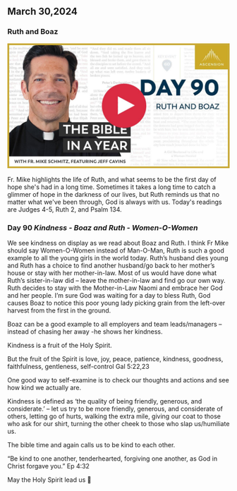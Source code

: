 ## March 30,2024

### Ruth and Boaz

[![Ruth and Boaz](https://raw.githubusercontent.com/linusjf/BIAY/main/March/jpgs/Day090.jpg)](https://youtu.be/1bcri3WzaxM "Ruth and Boaz")

Fr. Mike highlights the life of Ruth, and what seems to be the first day of hope she's had in a long time. Sometimes it takes a long time to catch a glimmer of hope in the darkness of our lives, but Ruth reminds us that no matter what we've been through, God is always with us. Today's readings are Judges 4-5, Ruth 2, and Psalm 134.

### Day 90 *Kindness - Boaz and Ruth - Women-O-Women*

We see kindness on display as we read about Boaz and Ruth. I think Fr Mike should say Women-O-Women instead of Man-O-Man, Ruth is such a good example to all the young girls in the world today. Ruth’s husband dies young and Ruth has a choice to find another husband/go back to her mother’s house or stay with her mother-in-law. Most of us would have done what Ruth’s sister-in-law did – leave the mother-in-law and find go our own way. Ruth decides to stay with the Mother-in-Law Naomi and embrace her God and her people. I’m sure God was waiting for a day to bless Ruth, God causes Boaz to notice this poor young lady picking grain from the left-over harvest from the first in the ground.

Boaz can be a good example to all employers and team leads/managers – instead of chasing her away -he shows her kindness.

Kindness is a fruit of the Holy Spirit.

But the fruit of the Spirit is love, joy, peace, patience, kindness, goodness, faithfulness, gentleness, self-control Gal 5:22,23

One good way to self-examine is to check our thoughts and actions and see how kind we actually are.

Kindness is defined as ‘the quality of being friendly, generous, and considerate.’ – let us try to be more friendly, generous, and considerate of others, letting go of hurts, walking the extra mile, giving our coat to those who ask for our shirt, turning the other cheek to those who slap us/humiliate us.

The bible time and again calls us to be kind to each other.

“Be kind to one another, tenderhearted, forgiving one another, as God in Christ forgave you.” Ep 4:32

May the Holy Spirit lead us 🙏
